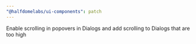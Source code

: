 ```yaml
---
"@halfdomelabs/ui-components": patch
---
```


Enable scrolling in popovers in Dialogs and add scrolling to Dialogs that are too high
